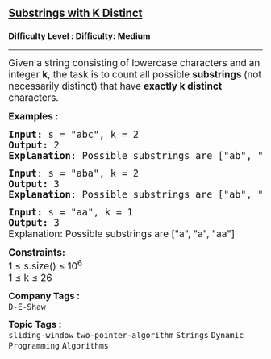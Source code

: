 <h2><a href="https://www.geeksforgeeks.org/problems/count-number-of-substrings4528/1?_gl=1*237i2s*_up*MQ..*_gs*MQ..&gclid=Cj0KCQjwuvrBBhDcARIsAKRrkjcNCDrEQ47Wtryesg48TWpx9Nsb7wc0G4TeLPgv-GlRBoyU-Vp0uVQaAg8jEALw_wcB&gbraid=0AAAAAC9yBkDcWQ8oLx9q55awxac6oh-WW">Substrings with K Distinct</a></h2><h3>Difficulty Level : Difficulty: Medium</h3><hr><div class="problems_problem_content__Xm_eO"><p><span style="font-size: 14pt;">Given a string consisting<strong>&nbsp;</strong>of lowercase characters and an integer <strong>k</strong>, the task is to count all possible <strong>substrings </strong>(not necessarily distinct) that have <strong>exactly k distinct</strong> characters.&nbsp;</span></p>
<p><span style="font-size: 14pt;"><strong>Examples :</strong></span></p>
<pre><span style="font-size: 14pt;"><strong>Input: </strong>s = "abc", k = 2
<strong>Output: </strong>2
<strong>Explanation</strong>: Possible substrings are ["ab", "bc"]
</span></pre>
<pre><span style="font-size: 14pt;"><strong>Input</strong>: s = "aba", k = 2
<strong>Output: </strong>3
<strong>Explanation</strong>: Possible substrings are ["ab", "ba", "aba"]</span></pre>
<pre><span style="font-size: 14pt;"><strong>Input: </strong>s = "aa", k = 1
<strong>Output: </strong>3<br></span><span style="font-size: 14pt; font-family: -apple-system, BlinkMacSystemFont, 'Segoe UI', Roboto, Oxygen, Ubuntu, Cantarell, 'Open Sans', 'Helvetica Neue', sans-serif;">Explanation</span><span style="font-size: 14pt; font-family: -apple-system, BlinkMacSystemFont, 'Segoe UI', Roboto, Oxygen, Ubuntu, Cantarell, 'Open Sans', 'Helvetica Neue', sans-serif;">: Possible substrings are ["a", "a", "aa"]</span></pre>
<p><span style="font-size: 14pt;"><strong>Constraints:</strong><br>1 ≤ s.size() ≤ 10<sup>6</sup><br>1 ≤ k ≤ 26</span></p></div><p><span style=font-size:18px><strong>Company Tags : </strong><br><code>D-E-Shaw</code>&nbsp;<br><p><span style=font-size:18px><strong>Topic Tags : </strong><br><code>sliding-window</code>&nbsp;<code>two-pointer-algorithm</code>&nbsp;<code>Strings</code>&nbsp;<code>Dynamic Programming</code>&nbsp;<code>Algorithms</code>&nbsp;